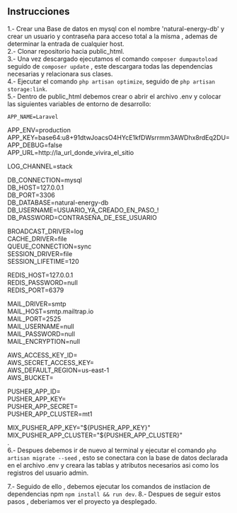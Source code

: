 

## Instrucciones
   1.- Crear una Base de datos en mysql con el nombre 'natural-energy-db' y crear un usuario y contraseña para acceso  total a la misma , ademas de determinar la entrada de cualquier host.  
   2.- Clonar repositorio hacia public_html.  
   3.- Una vez descargado ejecutamos el comando `composer dumpautoload` seguido de `composer update` , este descargara todas las dependencias necesarias y relacionara sus clases.  
   4.- Ejecutar el comando `php artisan optimize`, seguido de `php artisan storage:link`.  
   5.- Dentro de public_html debemos crear o abrir el archivo .env y colocar las siguientes variables de entorno de desarrollo:  
     
    APP_NAME=Laravel  
APP_ENV=production  
APP_KEY=base64:u8+91dtwJoacsO4HYcE1kfDWsrrmm3AWDhx8rdEq2DU=  
APP_DEBUG=false  
APP_URL=http://la_url_donde_vivira_el_sitio      

LOG_CHANNEL=stack      

DB_CONNECTION=mysql  
DB_HOST=127.0.0.1  
DB_PORT=3306  
DB_DATABASE=natural-energy-db  
DB_USERNAME=USUARIO_YA_CREADO_EN_PASO_!  
DB_PASSWORD=CONTRASEÑA_DE_ESE_USUARIO  

BROADCAST_DRIVER=log  
CACHE_DRIVER=file  
QUEUE_CONNECTION=sync  
SESSION_DRIVER=file  
SESSION_LIFETIME=120  

REDIS_HOST=127.0.0.1  
REDIS_PASSWORD=null  
REDIS_PORT=6379    

MAIL_DRIVER=smtp   
MAIL_HOST=smtp.mailtrap.io  
MAIL_PORT=2525  
MAIL_USERNAME=null  
MAIL_PASSWORD=null  
MAIL_ENCRYPTION=null  

AWS_ACCESS_KEY_ID=   
AWS_SECRET_ACCESS_KEY=  
AWS_DEFAULT_REGION=us-east-1  
AWS_BUCKET=  

PUSHER_APP_ID=  
PUSHER_APP_KEY=  
PUSHER_APP_SECRET=  
PUSHER_APP_CLUSTER=mt1  

MIX_PUSHER_APP_KEY="${PUSHER_APP_KEY}"  
MIX_PUSHER_APP_CLUSTER="${PUSHER_APP_CLUSTER}"        
.    
6.- Despues debemos ir de nuevo al terminal y ejecutar el comando `php artisan migrate --seed` , esto se conectara con la base de datos declarada en el archivo .env y creara las tablas y atributos necesarios asi como los registros del usuario admin.  

7.- Seguido de ello , debemos ejecutar los comandos de instlacion de dependencias npm  `npm install && run dev`.
8.- Despues de seguir estos pasos , deberiamos ver el proyecto ya desplegado.  


